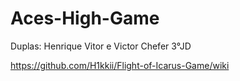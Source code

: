 # Aces-High-Game

Duplas: Henrique Vitor e Victor Chefer 3°JD

https://github.com/H1kkii/Flight-of-Icarus-Game/wiki

